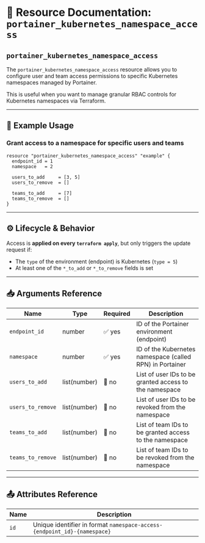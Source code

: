 # 🔐 **Resource Documentation: `portainer_kubernetes_namespace_access`**

## `portainer_kubernetes_namespace_access`

The `portainer_kubernetes_namespace_access` resource allows you to configure user and team access permissions to specific Kubernetes namespaces managed by Portainer.

This is useful when you want to manage granular RBAC controls for Kubernetes namespaces via Terraform.

---

## 🚀 Example Usage

### Grant access to a namespace for specific users and teams

```hcl
resource "portainer_kubernetes_namespace_access" "example" {
  endpoint_id = 1
  namespace   = 2

  users_to_add     = [3, 5]
  users_to_remove  = []

  teams_to_add     = [7]
  teams_to_remove  = []
}
```

---

## ⚙️ Lifecycle & Behavior

Access is **applied on every `terraform apply`**, but only triggers the update request if:
- The `type` of the environment (endpoint) is Kubernetes (`type = 5`)
- At least one of the `*_to_add` or `*_to_remove` fields is set

---

## 📥 Arguments Reference

| Name              | Type         | Required | Description                                                                 |
|-------------------|--------------|----------|-----------------------------------------------------------------------------|
| `endpoint_id`     | number       | ✅ yes   | ID of the Portainer environment (endpoint)                                  |
| `namespace`       | number       | ✅ yes   | ID of the Kubernetes namespace (called RPN) in Portainer                    |
| `users_to_add`    | list(number) | 🚫 no    | List of user IDs to be granted access to the namespace                      |
| `users_to_remove` | list(number) | 🚫 no    | List of user IDs to be revoked from the namespace                           |
| `teams_to_add`    | list(number) | 🚫 no    | List of team IDs to be granted access to the namespace                      |
| `teams_to_remove` | list(number) | 🚫 no    | List of team IDs to be revoked from the namespace                           |

---

## 📤 Attributes Reference

| Name | Description                                                    |
|------|----------------------------------------------------------------|
| `id` | Unique identifier in format `namespace-access-{endpoint_id}-{namespace}` |
